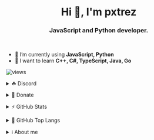 <h1 align="center">Hi 👋, I'm pxtrez</h1>
<h3 align="center">JavaScript and Python developer.</h3><br>

- 🌿 I’m currently using **JavaScript, Python**
- 🌱 I want to learn **C++, C#, TypeScript, Java, Go**

![views](https://komarev.com/ghpvc/?username=pxtrez&color=brightgreen)
<p align="left">
<details>
  <summary>☘ Discord </summary><br>
<a href="https://dsc.gg/elekcje" target="blank"><img align="center" src="https://cdn.jsdelivr.net/npm/simple-icons@3.0.1/icons/discord.svg" alt="pxtrez" height="30" width="40"></a>
</details>
</p>
 <p align="left">
<details>
  <summary>💸 Donate </summary><br>
<a href="https://www.buymeacoffee.com/pxtrez"> <img align="left" src="https://cdn.buymeacoffee.com/buttons/v2/default-yellow.png" height="50" width="210" alt="pxtrez"></a><br><br>
</details>
</p>
<p align="left">
<details>
  <summary>⚡ GitHub Stats </summary><br>
<img align="center" src="https://github-readme-stats.vercel.app/api?username=pxtrez&&show_icons=true&title_color=ffffff&icon_color=03A87C&text_color=ffffff&bg_color=000000">
</details>
</p>
<p align="left">
<details>
  <summary>📰 GitHub Top Langs </summary><br>
<img align="center" src="https://github-readme-stats.vercel.app/api/top-langs/?username=pxtrez&&show_icons=true&title_color=ffffff&icon_color=03A87C&text_color=ffffff&bg_color=000000">
</details>
</p>
<p align="left">
<details>
  <summary>ℹ About me </summary><br>
<a href="https://github.com/pxtrez/"><img align="center" width="50%" src="https://i.imgur.com/fekNUp5.png"></a>
  
  <h3>Young, novice programmer. Something more? No. Maybe a little.</h3>
  
  - I like programming bots on Discord
  - I like to code programs that are helpful for young people.
  - Javascript 💪💪
    
  yes my readme is crap
</details>
</p>
